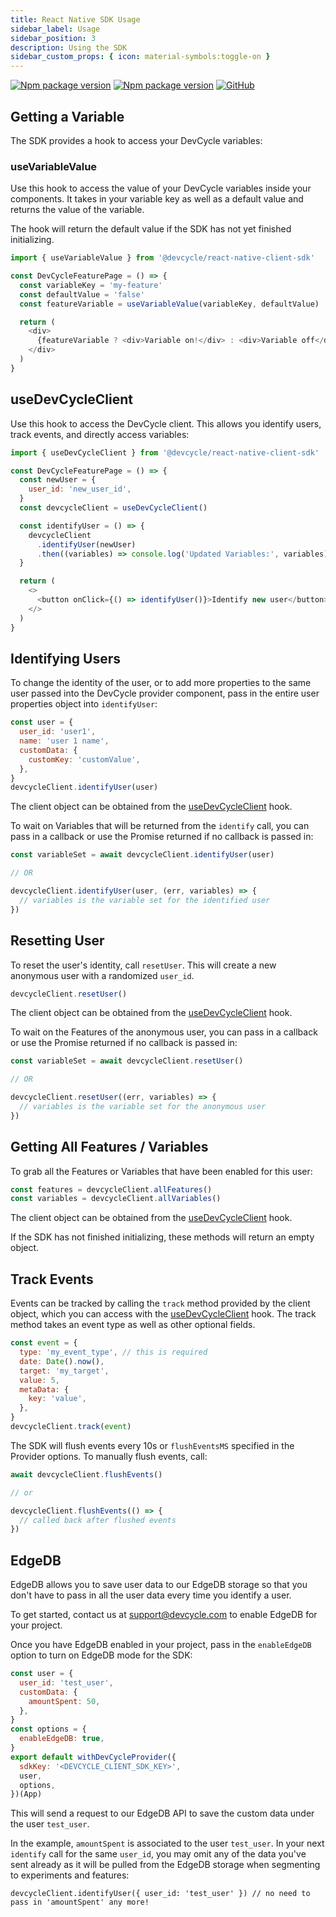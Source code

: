 ```yaml
---
title: React Native SDK Usage
sidebar_label: Usage
sidebar_position: 3
description: Using the SDK
sidebar_custom_props: { icon: material-symbols:toggle-on }
---
```


[![Npm package version](https://badgen.net/npm/v/@devcycle/react-native-client-sdk)](https://www.npmjs.com/package/@devcycle/react-native-client-sdk)
[![Npm package version](https://badgen.net/npm/v/@devcycle/react-native-expo-client-sdk)](https://www.npmjs.com/package/@devcycle/react-native-expo-client-sdk)
[![GitHub](https://img.shields.io/github/stars/devcyclehq/js-sdks.svg?style=social&label=Star&maxAge=2592000)](https://github.com/devcyclehq/js-sdks)

## Getting a Variable

The SDK provides a hook to access your DevCycle variables:

### useVariableValue

Use this hook to access the value of your DevCycle variables inside your components.
It takes in your variable key as well as a default value and returns the value of the variable.

The hook will return the default value if the SDK has not yet finished initializing.

```js
import { useVariableValue } from '@devcycle/react-native-client-sdk'

const DevCycleFeaturePage = () => {
  const variableKey = 'my-feature'
  const defaultValue = 'false'
  const featureVariable = useVariableValue(variableKey, defaultValue)

  return (
    <div>
      {featureVariable ? <div>Variable on!</div> : <div>Variable off</div>}
    </div>
  )
}
```

## useDevCycleClient

Use this hook to access the DevCycle client. This allows you identify users, track events, and directly access
variables:

```js
import { useDevCycleClient } from '@devcycle/react-native-client-sdk'

const DevCycleFeaturePage = () => {
  const newUser = {
    user_id: 'new_user_id',
  }
  const devcycleClient = useDevCycleClient()

  const identifyUser = () => {
    devcycleClient
      .identifyUser(newUser)
      .then((variables) => console.log('Updated Variables:', variables))
  }

  return (
    <>
      <button onClick={() => identifyUser()}>Identify new user</button>
    </>
  )
}
```

## Identifying Users

To change the identity of the user, or to add more properties to the same user passed into the DevCycle provider component, pass in the entire user properties object into `identifyUser`:

```js
const user = {
  user_id: 'user1',
  name: 'user 1 name',
  customData: {
    customKey: 'customValue',
  },
}
devcycleClient.identifyUser(user)
```

The client object can be obtained from the [useDevCycleClient](#useDevCycleClient) hook.

To wait on Variables that will be returned from the `identify` call, you can pass in a callback or use the Promise returned if no callback is passed in:

```js
const variableSet = await devcycleClient.identifyUser(user)

// OR

devcycleClient.identifyUser(user, (err, variables) => {
  // variables is the variable set for the identified user
})
```

## Resetting User

To reset the user's identity, call `resetUser`. This will create a new anonymous user with a randomized `user_id`.

```js
devcycleClient.resetUser()
```

The client object can be obtained from the [useDevCycleClient](#useDevCycleClient) hook.

To wait on the Features of the anonymous user, you can pass in a callback or use the Promise returned if no callback is passed in:

```js
const variableSet = await devcycleClient.resetUser()

// OR

devcycleClient.resetUser((err, variables) => {
  // variables is the variable set for the anonymous user
})
```

## Getting All Features / Variables

To grab all the Features or Variables that have been enabled for this user:

```js
const features = devcycleClient.allFeatures()
const variables = devcycleClient.allVariables()
```

The client object can be obtained from the [useDevCycleClient](#useDevCycleClient) hook.

If the SDK has not finished initializing, these methods will return an empty object.

## Track Events

Events can be tracked by calling the `track` method provided by the client object, which you can access with the
[useDevCycleClient](#useDevCycleClient) hook. The track method takes an event type as well as other optional fields.

```js
const event = {
  type: 'my_event_type', // this is required
  date: Date().now(),
  target: 'my_target',
  value: 5,
  metaData: {
    key: 'value',
  },
}
devcycleClient.track(event)
```

The SDK will flush events every 10s or `flushEventsMS` specified in the Provider options. To manually flush events, call:

```js
await devcycleClient.flushEvents()

// or

devcycleClient.flushEvents(() => {
  // called back after flushed events
})
```

## EdgeDB

EdgeDB allows you to save user data to our EdgeDB storage so that you don't have to pass in all the user data every time you identify a user.

To get started, contact us at support@devcycle.com to enable EdgeDB for your project.

Once you have EdgeDB enabled in your project, pass in the `enableEdgeDB` option to turn on EdgeDB mode for the SDK:

```js
const user = {
  user_id: 'test_user',
  customData: {
    amountSpent: 50,
  },
}
const options = {
  enableEdgeDB: true,
}
export default withDevCycleProvider({
  sdkKey: '<DEVCYCLE_CLIENT_SDK_KEY>',
  user,
  options,
})(App)
```

This will send a request to our EdgeDB API to save the custom data under the user `test_user`.

In the example, `amountSpent` is associated to the user `test_user`. In your next `identify` call for the same `user_id`,
you may omit any of the data you've sent already as it will be pulled from the EdgeDB storage when segmenting to experiments and features:

```
devcycleClient.identifyUser({ user_id: 'test_user' }) // no need to pass in 'amountSpent' any more!
```
